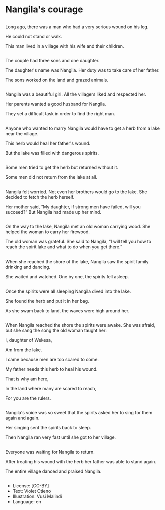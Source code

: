# Nangila's courage

##
Long ago, there was a man who had a very serious wound on his leg. 

He could not stand or walk. 

This man lived in a village with his wife and their children. 

##
The couple had three sons and one daughter. 

The daughter's name was Nangila. Her duty was to take care of her father. 

The sons worked on the land and grazed animals. 

##
Nangila was a beautiful girl. All the villagers liked and respected her. 

Her parents wanted a good husband for Nangila. 

They set a difficult task in order to find the right man.

##
Anyone who wanted to marry Nangila would have to get a herb from a lake near the village. 

This herb would heal her father's wound.

But the lake was filled with dangerous spirits.

##
Some men tried to get the herb but returned without it.  

Some men did not return from the lake at all. 

##
Nangila felt worried. Not even her brothers would go to the lake. She decided to fetch the herb herself.

Her mother said, “My daughter, if strong men have failed, will you succeed?” But Nangila had made up her mind.

##
On the way to the lake, Nangila met an old woman carrying wood. She helped the woman to carry her firewood.

The old woman was grateful. She said to Nangila, “I will tell you how to reach the spirit lake and what to do when you get there.”

##
When she reached the shore of the lake, Nangila saw the spirit family drinking and dancing. 

She waited and watched. One by one, the spirits fell asleep.

##
Once the spirits were all sleeping Nangila dived into the lake. 

She found the herb and put it in her bag. 

As she swam back to land, the waves were high around her.

##
When Nangila reached the shore the spirits were awake. She was afraid, but she sang the song the old woman taught her:

I, daughter of Wekesa, 

Am from the lake.

I came because men are too scared to come.

My father needs this herb to heal his wound.

That is why am here,

In the land where many are scared to reach,

For you are the rulers.

##
Nangila's voice was so sweet that the spirits asked her to sing for them again and again. 

Her singing sent the spirits back to sleep. 

Then Nangila ran very fast until she got to her village.

##
Everyone was waiting for Nangila to return. 

After treating his wound with the herb her father was able to stand again. 

The entire village danced and praised Nangila.

##
* License: [CC-BY]
* Text: Violet Otieno
* Illustration: Vusi Malindi
* Language: en
